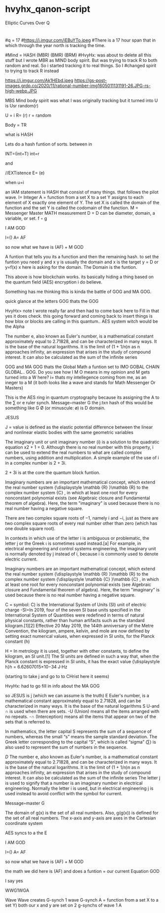 # hvyhx_qanon-script
Elliptic Curves Over Q
#
#q = 17
#https://i.imgur.com/iEBuYTo.jpeg
#There is a 17 hour span that in which through the year north is tracking the time.

#Mind = HASH (MBR) (BMR) (BRM)
#HvyHx: was about to delete all this stuff but I wrote MBR as MIND body spirit. But was trying to track R to both random and real. So i started tracking it to real things. So I #changed spirit to trying to track R instead

https://i.imgur.com/Ak1HEbd.jpeg
https://gs-post-images.grdp.co/2020/11/rational-number-img1605011131191-26.JPG-rs-high-webp.JPG

MBS Mind body spirit was what I was originally tracking but it turned into 
U is Usr random(r)

U = i 
R= (r)
r = random

Body = TR

what is HASH



Lets do a hash funtion of sorts. between in

INT=(int=T)
int=r

and

//EXTistence
E= (e)

when u=i

an IAM statement is HASH that consist of many things. that follows the pilot wave.
I= Integer
A = function from a set X to a set Y assigns to each element of X exactly one element of Y. The set X is called the domain of the function and the set Y is called the codomain of the function.
M = Messenger Master MATH measurement
D = D can be diameter, domain, a variable, or set.
f ◦ g

I AM GOD

I=()
A= AF

so now what we have is
(AF) + M GOD

A funtion that tells you its a function and then the remaining hash.
to set the funtion you need y and x 
y is usually the domain and x is the target
y = D 
  or
y=f(x)
 x here is asking for the domain. The Domain is the funtion.

This above is how blockchain works. its basically hiding a thing based on the quantum field (AES) encryption i do believe.

Something has me thinking this is kinda the battle of GOG and MA GOG.

quick glance at the letters GOG thats the GOG

HvyHx> note I wrote really far and then had to come back here to Fill in that yes it does check. this going forward and coming back to insert things is how blox or blocks
are calling in this quantum.. AES system witch would be the Alpha 

The number e, also known as Euler's number, is a mathematical constant approximately equal to 2.71828, and can be characterized in many ways. It is the base of the natural logarithms. It is the limit of (1 + 1/n)n as n approaches infinity, an expression that arises in the study of compound interest. It can also be calculated as the sum of the infinite series


GOG and MA GOG
thats the Global Math a funtion set to IMO GOBAL CHAIN GLOBAL.. GOG.
Do you see how I M O means in my opinion and M gets turned into a W here?
i= thats my intellegence coming from me, as an ineger to a M (it both looks like a wave and stands for Math Messenger Or Masters)

This is the AES ring in quantum cryptography
because its assigning the A to the ∑ or e ruler synch.
Message◦master G
 the j.txn hash of this would be something like G Ø (or minuscule: ø) is D domain.

JESUS

J = value is defined as the elastic potential difference between the linear and nonlinear elastic bodies with the same geometric variables

The imaginary unit or unit imaginary number (i) is a solution to the quadratic equation x2 + 1 = 0. Although there is no real number with this property, i can be used to extend the real numbers to what are called complex numbers, using addition and multiplication. A simple example of the use of i in a complex number is 2 + 3i.

2 + 3i is at the core the quantum block funtion.

Imaginary numbers are an important mathematical concept, which extend the real number system {\displaystyle \mathbb {R} }\mathbb {R}  to the complex number system {C} , in which at least one root for every nonconstant polynomial exists (see Algebraic closure and Fundamental theorem of algebra). Here, the term "imaginary" is used because there is no real number having a negative square.

There are two complex square roots of −1, namely i and −i, just as there are two complex square roots of every real number other than zero (which has one double square root).

In contexts in which use of the letter i is ambiguous or problematic, the letter j or the Greek ι is sometimes used instead.[a] For example, in electrical engineering and control systems engineering, the imaginary unit is normally denoted by j instead of i, because i is commonly used to denote electric current.

Imaginary numbers are an important mathematical concept, which extend the real number system {\displaystyle \mathbb {R} }\mathbb {R}  to the complex number system {\displaystyle \mathbb {C} }\mathbb {C} , in which at least one root for every nonconstant polynomial exists (see Algebraic closure and Fundamental theorem of algebra). Here, the term "imaginary" is used because there is no real number having a negative square.


C = symbol: C) is the International System of Units (SI) unit of electric charge
                  -SI=In 2019, four of the seven SI base units specified in the International System of Quantities were redefined in terms of natural physical constants, rather than human artifacts such as the standard kilogram.[1][2] Effective 20 May 2019, the 144th anniversary of the Metre Convention, the kilogram, ampere, kelvin, and mole are now defined by setting exact numerical values, when expressed in SI units, for the Planck constant (h)

H = In metrology it is used, together with other constants, to define the kilogram, an SI unit.[1] The SI units are defined in such a way that, when the Planck constant is expressed in SI units, it has the exact value {\displaystyle h}h = 6.62607015×10−34 J⋅Hz

(starting to take j and go to to CHrist here it seems)
 
HvyHx: had to go fill in info about the MA GOG

so JESUS is 
j (which we can assume is the truth) 
E Euler's number, is a mathematical constant approximately equal to 2.71828, and can be characterized in many ways. It is the base of the natural logarithms
S
U-and ∩ is used when there are sets.
 -U (Union) means all the items arranged with no repeats.
 -∩ (Interception) means all the items that appear on two of the sets that is referred to.

In mathematics, the letter capital S represents the sum of a sequence of numbers, whereas the small “s” means the sample standard deviation. The Greek letter corresponding to the capital “S”, which is called “sigma” (∑) is also used to represent the sum of numbers in the sequence.

$D$
The number e, also known as Euler's number, is a mathematical constant approximately equal to 2.71828,
and can be characterized in many ways. It is the base of the natural logarithms.
It is the limit of (1 + 1/n)n as n approaches infinity, an expression that arises in the study of compound interest.
It can also be calculated as the sum of the infinite series
The letter j is used to signify that a number is an imaginary number in electrical engineering.
Normally the letter i is used, but in electrical engineering j is used instead to avoid conflict with the symbol for current.

Message◦master G

 The domain of g(x) is the set of all real numbers. Also, g(g(x)) is defined for the set of all real numbers.
 The x-axis and y-axis are axes in the Cartesian coordinate system

 AES syncs to a the E

I AM GOD

I=() A= AF

so now what we have is (AF) + M GOD

the math we did here is (AF) and does a funtion = our current Equation GOD

I say yes

WWG1WGA

Wave Wave creates G-synch 1 wave G-synch A = function from a set X to a set Y) both our x and y are set on 2 g-synchs of wave 1 A
